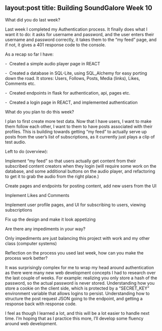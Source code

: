 layout:post
title: Building SoundGalore Week 10 
---
What did you do last week?


Last week I completed my Authentication process. It finally does what I want it to do: it asks for username and password, and the user enters their username and password correctly, it takes them to the “my feed” page, and if not, it gives a 401 response code to the console.

As a recap so far I have:

-  Created a simple audio player page in REACT 

-  Created a database in SQL-Lite, using SQL_Alchemy for easy porting down the road. It stores: Users, Follows, Posts, Media (links), Likes, Comments etc.  

-  Created endpoints in flask for authentication, api, pages etc.

-  Created a login page in REACT, and implemented authentication





What do you plan to do this week?



I plan to first create more test data. Now that I have users, I want to make them follow each other, I want to them to have posts associated with their profiles. This is building towards getting “my feed” to actually serve up posts from the user’s list of subscriptions, as it currently just plays a clip of test audio. 


Left to do (overview):

Implement “my feed” so that users actually get content from their subscribed content creators when they login (will require some work on the database, and some additional buttons on the audio player, and refactoring to get it to grab the audio from the right place.)

Create pages and endpoints for posting content, add new users from the UI

Implement Likes and Comments

Implement user profile pages, and UI for subscribing to users, viewing subscriptions

Fix up the design and make it look appetizing




Are there any impediments in your way?



Only impediments are just balancing this project with work and my other class (computer systems)



Reflection on the process you used last week, how can you make the process work better?

It was surprisingly complex for me to wrap my head around authentication as there were many new web development concepts I had to research over the last couple of weeks. For example: realizing you only store a hash of the password, so the actual password is never stored. Understanding how you store a cookie on the client side, which is protected by a “SECRET_KEY” environment variable that allows logins to persist. Understanding how to structure the post request JSON going to the endpoint, and getting a response back with response code.

I feel as though I learned a lot, and this will be a lot easier to handle next time. I’m hoping that as I practice this more, I’ll develop some fluency around web development. 
